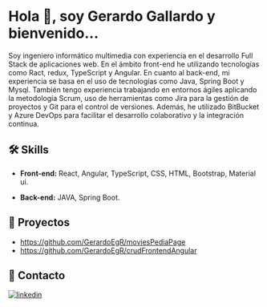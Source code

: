 # Hola 👋, soy Gerardo Gallardo y bienvenido...

Soy ingeniero informático multimedia con experiencia en el desarrollo Full Stack de aplicaciones web. En el ámbito front-end he utilizando tecnologías como Ract, redux, TypeScript y Angular. En cuanto al back-end, mi experiencia se basa en el uso de
tecnologías como Java, Spring Boot y Mysql. También tengo experiencia trabajando en entornos ágiles aplicando la metodología Scrum, uso de herramientas como Jira para la gestión de proyectos y Git para el control de versiones. Además, he utilizado BitBucket y Azure DevOps para facilitar el desarrollo colaborativo y la integración continua.

## 🛠 Skills

- **Front-end:** React, Angular, TypeScript, CSS, HTML, Bootstrap, Material ui.

- **Back-end:** JAVA, Spring Boot.

  
## 🚀 Proyectos

- https://github.com/GerardoEgR/moviesPediaPage
- https://github.com/GerardoEgR/crudFrontendAngular
  

## 🔗 Contacto
[![linkedin](https://img.shields.io/badge/linkedin-0A66C2?style=for-the-badge&logo=linkedin&logoColor=white)](https://www.linkedin.com/in/gerardo-gallardo-rodríguez-396193171)
